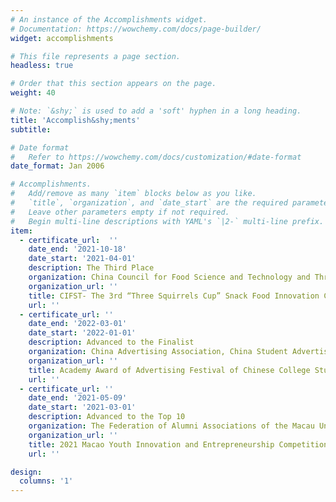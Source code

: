 ```yaml
---
# An instance of the Accomplishments widget.
# Documentation: https://wowchemy.com/docs/page-builder/
widget: accomplishments

# This file represents a page section.
headless: true

# Order that this section appears on the page.
weight: 40

# Note: `&shy;` is used to add a 'soft' hyphen in a long heading.
title: 'Accomplish&shy;ments'
subtitle:

# Date format
#   Refer to https://wowchemy.com/docs/customization/#date-format
date_format: Jan 2006

# Accomplishments.
#   Add/remove as many `item` blocks below as you like.
#   `title`, `organization`, and `date_start` are the required parameters.
#   Leave other parameters empty if not required.
#   Begin multi-line descriptions with YAML's `|2-` multi-line prefix.
item:
  - certificate_url:  ''
    date_end: '2021-10-18'
    date_start: '2021-04-01'
    description: The Third Place
    organization: China Council for Food Science and Technology and Three Squirrels Co.
    organization_url: ''
    title: CIFST- The 3rd “Three Squirrels Cup” Snack Food Innovation Competition
    url: ''
  - certificate_url: ''
    date_end: '2022-03-01'
    date_start: '2022-01-01'
    description: Advanced to the Finalist
    organization: China Advertising Association, China Student Advertising Arts Festival Academy Award Organizing Committee, Advertising People Culture Group (Tianjin) Co.
    organization_url: ''
    title: Academy Award of Advertising Festival of Chinese College Students
    url: ''
  - certificate_url: ''
    date_end: '2021-05-09'
    date_start: '2021-03-01'
    description: Advanced to the Top 10
    organization: The Federation of Alumni Associations of the Macau University of Science and Technology
    organization_url: ''
    title: 2021 Macao Youth Innovation and Entrepreneurship Competition
    url: ''

design:
  columns: '1'
---
```


